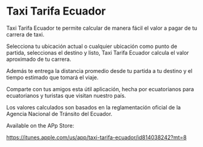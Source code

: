 # Taxi Tarifa Ecuador

Taxi Tarifa Ecuador te permite calcular de manera fácil el valor a pagar de tu carrera de taxi.

Selecciona tu ubicación actual o cualquier ubicación como punto de partida, seleccionas el destino y listo, Taxi Tarifa Ecuador calcula el valor aproximado de tu carrera.

Además te entrega la distancia promedio desde tu partida a tu destino y el tiempo estimado que tomará el viaje.

Comparte con tus amigos esta útil aplicación, hecha por ecuatorianos para ecuatorianos y turistas que visitan nuestro país.

Los valores calculados son basados en la reglamentación oficial de la Agencia Nacional de Tránsito del Ecuador.

Available on the APp Store:

https://itunes.apple.com/us/app/taxi-tarifa-ecuador/id814038242?mt=8
